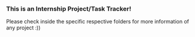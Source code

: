 ### This is an Internship Project/Task Tracker! 
Please check inside the specific respective folders for more information of any project :))
